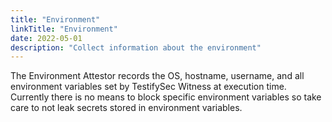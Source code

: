 ```yaml
---
title: "Environment"
linkTitle: "Environment"
date: 2022-05-01
description: "Collect information about the environment"
---
```


The Environment Attestor records the OS, hostname, username, and all environment variables set
by TestifySec Witness at execution time.  Currently there is no means to block specific environment variables
so take care to not leak secrets stored in environment variables.
